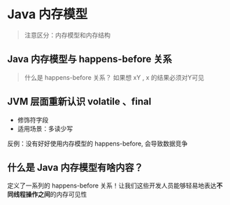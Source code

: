 # Java 内存模型

> 注意区分：内存模型和内存结构

## Java 内存模型与 happens-before 关系

> 什么是 happens-before 关系？ 如果想 xY , x 的结果必须对Y可见
> 

## JVM 层面重新认识 volatile 、final

- 修饰符字段
- 适用场景：多读少写


反例：没有好好使用内存模型的 happens-before, 会导致数据竞争


## 什么是 Java 内存模型有啥内容？

定义了一系列的 happens-before 关系！让我们这些开发人员能够轻易地表达**不同线程操作之间**的内存可见性



